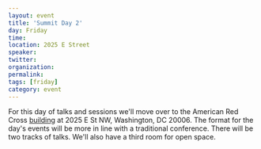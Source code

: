 ```yaml
---
layout: event
title: 'Summit Day 2'
day: Friday
time: 
location: 2025 E Street
speaker: 
twitter: 
organization: 
permalink: 
tags: [friday]
category: event
---
```


For this day of talks and sessions we'll move over to the American Red Cross <a href="http://osm.org/go/ZZcbKU7sA-?m=" target="_blank">building</a> at 2025 E St NW, Washington, DC 20006. The format for the day's events will be more in line with a traditional conference. There will be two tracks of talks. We'll also have a third room for open space.
